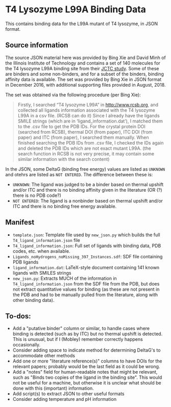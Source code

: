 # T4 Lysozyme L99A Binding Data

This contains binding data for the L99A mutant of T4 lysozyme, in JSON format.

## Source information
The source JSON material here was provided by Bing Xie and David Minh of the Illinois Institute of Technology and contains a set of 140 molecules for the T4 lysozyme L99A binding site from their [JCTC study](http://dx.doi.org/10.1021/acs.jctc.6b01183). Some of these are binders and some non-binders, and for a subset of the binders, binding affinity data is available.
The set was provided by Bing Xie in JSON format in December 2016, with additional supporting files provided in August, 2018.

The set was obtained via the following procedure (per Bing Xie):
> Firstly, I searched  “T4 lysozyme L99A” in http://www.rcsb.org, and collected all ligands information associated with the T4 lysozyme L99A in a csv file. (RCSB can do it) Since I already have the ligands SMILE strings (which are in ‘ligand_information.dat’), I matched them to the .csv file to get the PDB IDs.  For the crystal protein DOI (searched from RCSB), thermal DOI (from paper), ITC DOI (from paper) and ITC (from paper), I searched them manually.
When finished searching the PDB IDs from .csv file, I checked the IDs again and deleted the PDB IDs which are not exact mutant L99A. (the search function in RCSB is not very precise, it may contain some similar information with the search content)

In the JSON, some DeltaG (binding free energy) values are listed as `UNKNOWN` and otehrs are listed as `NOT ENTERED`. The difference between these is:
- `UNKNOWN`: The ligand was judged to be a binder based on thermal upshift and/or ITC and there is no binding affinity given in the literature (OR (?) there is no PDB code?)
- `NOT ENTERED`: The ligand is a nonbinder based on thermal upshift and/or ITC and there is no binding free energy available.

## Manifest
- `template.json`: Template file used by `new_json.py` which builds the full `T4_ligand_information.json` file
- `T4_ligand_information.json`: Full set of ligands with binding data, PDB codes, etc. when available.
- `Ligands_noHydrogens_noMissing_397_Instances.sdf`: SDF file containing PDB ligands
- `ligand_information.dat`: LaTeX-style document containing 141 known ligands with SMILES strings
- `new_json.py`: Extracts MUCH of the information in `T4_ligand_information.json` from the SDF file from the PDB, but does not extract quantitative values for binding (as these are not present in the PDB and had to be manually pulled from the literature, along with other binding data).

## To-dos:
- Add a "putative binder" column or similar, to handle cases where binding is detected (such as by ITC) but no thermal upshift is detected. This is unusual, but if I (Mobley) remember correctly happens occasionally.
- Consider adding space to indicate method for determining DeltaG's to accommodate other methods
- Add one or more "literature reference(s)" columns to have DOIs for the relevant papers; probably would be the last field as it could be wrong.
- Add a "notes" field for human-readable notes that might be relevant, such as "Binds two copies of the ligand in the binding site". This would not be useful for a machine, but otherwise it is unclear what should be done with this (important) information.
- Add script(s) to extract JSON to other useful formats
- Consider adding temperature and pH information
